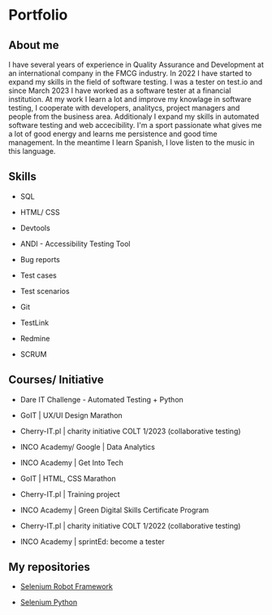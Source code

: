# Portfolio

## About me

I have several years of experience in Quality Assurance and Development at an international company in the FMCG industry. In 2022 I have started to expand my skills in the field of software testing. I was a tester on test.io and since March 2023 I have worked as a software tester at a financial institution. At my work I learn a lot and improve my knowlage in software testing, I cooperate with developers, analitycs, project managers and people from the business area.
Additionaly I expand my skills in automated software testing and web accecibility.
I'm a sport passionate what gives me a lot of good energy and learns me persistence and good time management.
In the meantime I learn Spanish, I love listen to the music in this language.


## Skills

* SQL

* HTML/ CSS

* Devtools

* ANDI - Accessibility Testing Tool

* Bug reports

* Test cases

* Test scenarios

* Git

* TestLink

* Redmine

* SCRUM


## Courses/ Initiative
* Dare IT Challenge - Automated Testing + Python

* GoIT | UX/UI Design Marathon

* Cherry-IT.pl | charity initiative COLT 1/2023 (collaborative testing)

* INCO Academy/ Google | Data Analytics 

* INCO Academy | Get Into Tech

* GoIT | HTML, CSS Marathon

* Cherry-IT.pl | Training project

* INCO Academy | Green Digital Skills Certificate Program 

* Cherry-IT.pl | charity initiative COLT 1/2022 (collaborative testing)
  
* INCO Academy | sprintEd: become a tester 


## My repositories

* [Selenium Robot Framework](https://github.com/Katarzyna-agn/Challenge_portfolio_kate2_robotframework)

* [Selenium Python](https://github.com/Katarzyna-agn/Challenge_portfolio_kate)












